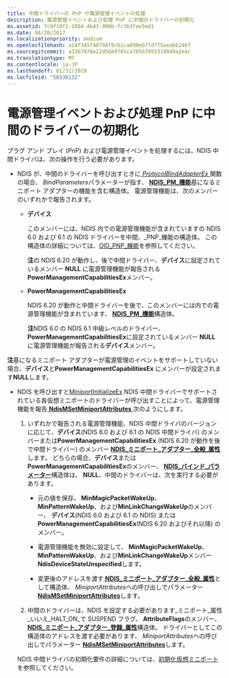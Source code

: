 ```yaml
---
title: 中間ドライバーの PnP や電源管理イベントの処理
description: 電源管理イベントおよび処理 PnP に中間のドライバーの初期化
ms.assetid: 7c9f10f1-1094-4b43-990b-fc3b3fee5ed1
ms.date: 04/20/2017
ms.localizationpriority: medium
ms.openlocfilehash: a14f345f48748f8c61ca890eb7fd7f5aeab6246f
ms.sourcegitcommit: a33b7978e22d5bb9f65ca7056f955319049a2e4c
ms.translationtype: MT
ms.contentlocale: ja-JP
ms.lasthandoff: 01/31/2019
ms.locfileid: "56530132"
---
```

# <a name="initializing-intermediate-drivers-to-handle-pnp-and-power-management-events"></a>電源管理イベントおよび処理 PnP に中間のドライバーの初期化


プラグ アンド プレイ (PnP) および電源管理イベントを処理するには、NDIS 中間ドライバは、次の操作を行う必要があります。

-   NDIS が、中間のドライバーを呼び出すときに[ *ProtocolBindAdapterEx* ](https://msdn.microsoft.com/library/windows/hardware/ff570220)関数の場合、 *BindParameters*パラメーターが指す、 [ **NDIS\_PM\_機能**](https://msdn.microsoft.com/library/windows/hardware/ff566748)基になるミニポート アダプターの機能を含む構造体。 電源管理機能は、次のメンバーのいずれかで報告されます。

    -   **デバイス**

        このメンバーには、NDIS 内での電源管理機能が含まれていますの NDIS 6.0 および 6.1 の NDIS ドライバーを中間、\_PNP\_機能の構造体。 この構造体の詳細については、[OID\_PNP\_機能](https://msdn.microsoft.com/library/windows/hardware/ff569774)を参照してください。

        **注**の NDIS 6.20 が動作し、後で中間ドライバー、**デバイス**に設定されているメンバー **NULL** に電源管理機能が報告される**PowerManagementCapabilitiesEx**メンバー。



    -   **PowerManagementCapabilitiesEx**

        NDIS 6.20 が動作と中間ドライバーを後で、このメンバーには内での電源管理機能が含まれています、 [ **NDIS\_PM\_機能**](https://msdn.microsoft.com/library/windows/hardware/ff566748)構造体。

        **注**NDIS 6.0 の NDIS 6.1 中級レベルのドライバー、 **PowerManagementCapabilitiesEx**に設定されているメンバー **NULL** に電源管理機能が報告される**デバイス**メンバー。




**注**基になるミニポート アダプターが電源管理のイベントをサポートしていない場合、**デバイス**と**PowerManagementCapabilitiesEx** にメンバーが設定されます**NULL**します。




-   NDIS を呼び出すと[MiniportInitializeEx](https://docs.microsoft.com/windows-hardware/drivers/ddi/content/ndis/nc-ndis-miniport_initialize) NDIS 中間ドライバーでサポートされている各仮想ミニポートのドライバーが呼び出すことによって、電源管理機能を報告[ **NdisMSetMiniportAttributes** ](https://msdn.microsoft.com/library/windows/hardware/ff563672)次のようにします。

    1.  いずれかで報告される電源管理機能、NDIS 中間ドライバのバージョンに応じて、**デバイス**(NDIS 6.0 および 6.1 の NDIS 中間ドライバ) のメンバーまたは**PowerManagementCapabilitiesEx** (NDIS 6.20 が動作を後で中間ドライバー) のメンバー [ **NDIS\_ミニポート\_アダプター\_全般\_属性**](https://msdn.microsoft.com/library/windows/hardware/ff565923)します。 どちらの場合、**デバイス**または**PowerManagementCapabilitiesEx**のメンバー、 [ **NDIS\_バインド\_パラメーター**](https://msdn.microsoft.com/library/windows/hardware/ff564832)構造体は、 **NULL**、中間のドライバーは、次を実行する必要があります。

        -   元の値を保存、 **MinMagicPacketWakeUp**、 **MinPatternWakeUp**、および**MinLinkChangeWakeUp**のメンバー、 **デバイス**(NDIS 6.0 および 6.1 の NDIS) または**PowerManagementCapabilitiesEx**(NDIS 6.20 およびそれ以降) のメンバー。

        -   電源管理機能を無効に設定して、 **MinMagicPacketWakeUp**、 **MinPatternWakeUp**、および**MinLinkChangeWakeUp**メンバー **NdisDeviceStateUnspecified**します。

        -   変更後のアドレスを渡す[ **NDIS\_ミニポート\_アダプター\_全般\_属性**](https://msdn.microsoft.com/library/windows/hardware/ff565923)として構造体、 *MiniportAttributes*への呼び出しでパラメーター [ **NdisMSetMiniportAttributes**](https://msdn.microsoft.com/library/windows/hardware/ff563672)します。

    2.  中間のドライバーは、NDIS を設定する必要があります\_ミニポート\_属性\_いいえ\_HALT\_ON\_で SUSPEND フラグ、 **AttributeFlags**のメンバー、[ **NDIS\_ミニポート\_アダプター\_登録\_属性**](https://msdn.microsoft.com/library/windows/hardware/ff565934)構造体。 ドライバーとしてこの構造体のアドレスを渡す必要があります、 *MiniportAttributes*への呼び出しでパラメーター [ **NdisMSetMiniportAttributes**](https://msdn.microsoft.com/library/windows/hardware/ff563672)します。

    NDIS 中間ドライバの初期化要件の詳細については、[初期化仮想ミニポート](initializing-virtual-miniports.md)を参照してください。









